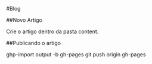 #Blog

##Novo Artigo

Crie o artigo dentro da pasta content.


##Publicando o artigo

ghp-import output -b gh-pages
git push origin gh-pages

